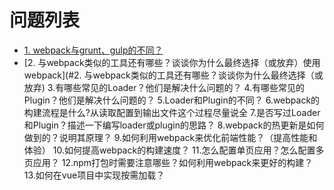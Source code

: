 
# 问题列表
- [1. webpack与grunt、gulp的不同？](#1.webpack与grunt、gulp的不同？)
- [2. 与webpack类似的工具还有哪些？谈谈你为什么最终选择（或放弃）使用webpack](#2. 与webpack类似的工具还有哪些？谈谈你为什么最终选择（或放弃)
3.有哪些常见的Loader？他们是解决什么问题的？
4.有哪些常见的Plugin？他们是解决什么问题的？
5.Loader和Plugin的不同？
6.webpack的构建流程是什么?从读取配置到输出文件这个过程尽量说全
7.是否写过Loader和Plugin？描述一下编写loader或plugin的思路？
8.webpack的热更新是如何做到的？说明其原理？
9.如何利用webpack来优化前端性能？（提高性能和体验）
10.如何提高webpack的构建速度？
11.怎么配置单页应用？怎么配置多页应用？
12.npm打包时需要注意哪些？如何利用webpack来更好的构建？
13.如何在vue项目中实现按需加载？

